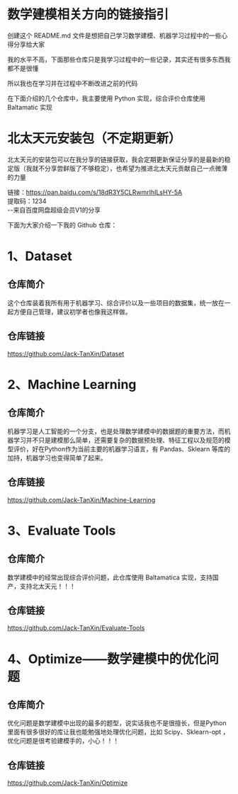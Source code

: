 # 数学建模相关方向的链接指引


创建这个 README.md 文件是想把自己学习数学建模、机器学习过程中的一些心得分享给大家

我的水平不高，下面那些仓库只是我学习过程中的一些记录，其实还有很多东西我都不是很懂

所以我也在学习并在过程中不断改进之前的代码

在下面介绍的几个仓库中，我主要使用 Python 实现，综合评价仓库使用 Baltamatic 实现

# 北太天元安装包（不定期更新）
北太天元的安装包可以在我分享的链接获取，我会定期更新保证分享的是最新的稳定版（我就不分享尝鲜版了不够稳定），也希望为推进北太天元贡献自己一点微薄的力量  

链接：https://pan.baidu.com/s/18dR3Y5CLRwmrIhILsHY-5A  
提取码：1234   
--来自百度网盘超级会员V1的分享

下面为大家介绍一下我的 Github 仓库：

# 1、Dataset

## 仓库简介
这个仓库装着我所有用于机器学习、综合评价以及一些项目的数据集，统一放在一起方便自己管理，建议初学者也像我这样做。

## 仓库链接
https://github.com/Jack-TanXin/Dataset

# 2、Machine Learning

## 仓库简介
机器学习是人工智能的一个分支，也是处理数学建模中的数据题的重要方法，而机器学习并不只是建模那么简单，还需要复杂的数据预处理、特征工程以及规范的模型评价，好在Python作为当前主要的机器学习语言，有 Pandas、Sklearn 等库的加持，机器学习也变得简单了起来。

## 仓库链接
https://github.com/Jack-TanXin/Machine-Learning

# 3、Evaluate Tools

## 仓库简介
数学建模中的经常出现综合评价问题，此仓库使用 Baltamatica 实现，支持国产，支持北太天元！！！

## 仓库链接
https://github.com/Jack-TanXin/Evaluate-Tools

# 4、Optimize——数学建模中的优化问题

## 仓库简介
优化问题是数学建模中出现的最多的题型，说实话我也不是很擅长，但是Python里面有很多很好的库让我也能勉强地处理优化问题，比如 Scipy、Sklearn-opt ，优化问题是很考验建模手的，小心！！！

## 仓库链接
https://github.com/Jack-TanXin/Optimize
